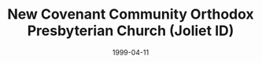 ---
date: &id001 1999-04-11
end_date: null
location:
  address: 1995 Mills Road
  city: Joliet
  state: ID
minister:
- end: 1999-01-01
  name: Bruce Hollister
  start: 1995-01-01
  type: Organizing Pastor
- end: null
  name: Bruce Hollister
  start: 1999-01-01
  type: Pastor
- end: null
  name: Alan Strange
  start: 1999-01-01
  type: Associate Pastor
ministers:
- Bruce Hollister
- Bruce Hollister
- Alan Strange
name: New Covenant Community Orthodox Presbyterian Church
names:
- end: null
  name: New Covenant Community Orthodox Presbyterian Church
  start: 1999-04-11
origination_date: *id001
raw_data: "ID\tJoliet\n\nNew Covenant Community Orthodox Presbyterian Church  (April\
  \ 11, 1999- )\n1995 Mills Road\nOrg. Pastor: Bruce Hollister, 1995-99\nPastor: Bruce\
  \ Hollister, 1999-\nAssoc. Pastor: Alan Strange, 1999-\n"
received_from: null
states:
- ID
status:
  active: true
  end_date: null
  reason: null
  received_from: null
  withdrawal_to: null
title: New Covenant Community Orthodox Presbyterian Church (Joliet ID)
year_established:
- 1999

---